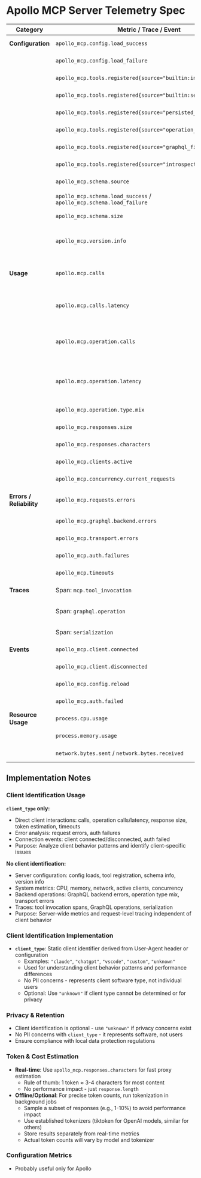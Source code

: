# Apollo MCP Server Telemetry Spec

| Category                  | Metric / Trace / Event                                                   | Type            | Attributes                                                         | Notes                                                                   | Priority      |
|---------------------------|--------------------------------------------------------------------------|-----------------|--------------------------------------------------------------------|-------------------------------------------------------------------------|---------------|
| **Configuration**         | `apollo_mcp.config.load_success`                                        | Counter         | error_type                                                         | Successful config / startup loads                                       | Must Have     |
|                           | `apollo_mcp.config.load_failure`                                        | Counter         | error_type                                                         | Failed startup (bad schema, manifest, endpoint)                         | Must Have     |
|                           | `apollo_mcp.tools.registered{source="builtin:introspect"}`              | Gauge           | —                                                                  | Introspect tool present if enabled (always =1)                         | Must Have     |
|                           | `apollo_mcp.tools.registered{source="builtin:search"}`                  | Gauge           | —                                                                  | Search tool present if enabled (always =1)                             | Must Have     |
|                           | `apollo_mcp.tools.registered{source="persisted_query"}`                 | Gauge           | —                                                                  | # of tools from persisted query manifest                               | Must Have     |
|                           | `apollo_mcp.tools.registered{source="operation_collection"}`            | Gauge           | —                                                                  | # of tools from operation collections                                  | Must Have     |
|                           | `apollo_mcp.tools.registered{source="graphql_file"}`                    | Gauge           | —                                                                  | # of tools from `.graphql` files                                       | Should Have   |
|                           | `apollo_mcp.tools.registered{source="introspection_generated"}`         | Gauge           | —                                                                  | # of tools auto-generated from schema introspection                    | Should Have   |
|                           | `apollo_mcp.schema.source`                                              | Attribute/Event | uplink, local_file, introspection                                 | Where schema was loaded from                                            | Must Have     |
|                           | `apollo_mcp.schema.load_success` / `apollo_mcp.schema.load_failure`     | Counter         | schema_source                                                      | Schema load status                                                      | Must Have     |
|                           | `apollo_mcp.schema.size`                                                | Gauge           | —                                                                  | # of types/fields in schema                                             | Should Have   |
|                           | `apollo_mcp.version.info`                                               | Attribute/Event | server_version, schema_hash, manifest_version, manifest_source        | Server binary version, GraphQL schema hash, manifest version, manifest type (persisted_query/operation_collection) | Must Have     |
| **Usage**                 | `apollo.mcp.calls`                                                      | Counter         | tool_name, success, error_code, client_type                       | Total tool invocations                                                  | Must Have     |
|                           | `apollo.mcp.calls.latency`                                              | Histogram       | tool_name, success, error_code, client_type                       | End-to-end request latency                                              | Must Have     |
|                           | `apollo.mcp.operation.calls`                                            | Counter         | tool_name, success, error_code, client_type, operation_name       | # of backend GraphQL operations executed                                | Must Have     |
|                           | `apollo.mcp.operation.latency`                                          | Histogram       | tool_name, success, error_code, client_type, operation_name       | Latency of GraphQL backend call (excludes tool overhead)               | Must Have     |
|                           | `apollo_mcp.operation.type.mix`                                         | Counter         | query, mutation, subscription                                      | Breakdown of operation types                                            | Should Have   |
|                           | `apollo_mcp.responses.size`                                             | Histogram       | tool_name, client_type                                             | Size of responses (bytes)                                               | Should Have   |
|                           | `apollo_mcp.responses.characters`                                        | Histogram       | tool_name, client_type                                             | Character count of response payloads (proxy for token estimation)      | Nice to Have  |
|                           | `apollo_mcp.clients.active`                                             | Gauge           | —                                                                  | # of active MCP clients                                                 | Must Have     |
|                           | `apollo_mcp.concurrency.current_requests`                               | Gauge           | —                                                                  | # of concurrent tool executions                                         | Should Have   |
| **Errors / Reliability**  | `apollo_mcp.requests.errors`                                            | Counter         | error_type, tool_name, client_type                                | Failed tool calls (generic catch-all)                                  | Must Have     |
|                           | `apollo_mcp.graphql.backend.errors`                                     | Counter         | status_code, operation_name                                        | Errors from upstream GraphQL API                                       | Must Have     |
|                           | `apollo_mcp.transport.errors`                                           | Counter         | error_type                                                         | Invalid JSON-RPC, dropped connections                                  | Should Have   |
|                           | `apollo_mcp.auth.failures`                                              | Counter         | reason, client_type                                                | Authentication failures                                                 | Must Have     |
|                           | `apollo_mcp.timeouts`                                                   | Counter         | tool_name, client_type                                             | Tool or backend operation timed out                                     | Must Have     |
| **Traces**                | Span: `mcp.tool_invocation`                                             | Trace           | tool_name, latency, success                                       | Span for each tool invocation                                           | Must Have     |
|                           | Span: `graphql.operation`                                               | Trace           | operation_name, latency, success, error_code                      | Child span for backend GraphQL operation                                | Must Have     |
|                           | Span: `serialization`                                                   | Trace           | size_bytes, latency                                               | Encoding/decoding JSON-RPC overhead                                     | Nice to Have  |
| **Events**                | `apollo_mcp.client.connected`                                           | Event           | client_type                                                        | Client connection established                                           | Should Have   |
|                           | `apollo_mcp.client.disconnected`                                        | Event           | client_type                                                        | Client disconnected                                                     | Should Have   |
|                           | `apollo_mcp.config.reload`                                              | Event           | schema_source, version_hash                                        | Config/schema/manifest/collection reload                                | Nice to Have  |
|                           | `apollo_mcp.auth.failed`                                                | Event           | client_type, reason                                                | Auth failure                                                            | Must Have     |
| **Resource Usage**        | `process.cpu.usage`                                                     | Gauge           | —                                                                  | CPU usage of MCP server process                                         | Nice to Have  |
|                           | `process.memory.usage`                                                  | Gauge           | —                                                                  | Memory usage                                                            | Nice to Have  |
|                           | `network.bytes.sent` / `network.bytes.received`                         | Counter         | —                                                                  | Network traffic                                                         | Nice to Have  |

## Implementation Notes

### Client Identification Usage
**`client_type` only:**
- Direct client interactions: calls, operation calls/latency, response size, token estimation, timeouts
- Error analysis: request errors, auth failures
- Connection events: client connected/disconnected, auth failed  
- Purpose: Analyze client behavior patterns and identify client-specific issues

**No client identification:**
- Server configuration: config loads, tool registration, schema info, version info
- System metrics: CPU, memory, network, active clients, concurrency
- Backend operations: GraphQL backend errors, operation type mix, transport errors
- Traces: tool invocation spans, GraphQL operations, serialization
- Purpose: Server-wide metrics and request-level tracing independent of client behavior

### Client Identification Implementation
- **`client_type`**: Static client identifier derived from User-Agent header or configuration
  - Examples: `"claude"`, `"chatgpt"`, `"vscode"`, `"custom"`, `"unknown"`
  - Used for understanding client behavior patterns and performance differences
  - No PII concerns - represents client software type, not individual users
  - Optional: Use `"unknown"` if client type cannot be determined or for privacy

### Privacy & Retention
- Client identification is optional - use `"unknown"` if privacy concerns exist
- No PII concerns with `client_type` - it represents software, not users
- Ensure compliance with local data protection regulations

### Token & Cost Estimation
- **Real-time**: Use `apollo_mcp.responses.characters` for fast proxy estimation
  - Rule of thumb: 1 token ≈ 3-4 characters for most content
  - No performance impact - just `response.length`
- **Offline/Optional**: For precise token counts, run tokenization in background jobs
  - Sample a subset of responses (e.g., 1-10%) to avoid performance impact
  - Use established tokenizers (tiktoken for OpenAI models, similar for others)
  - Store results separately from real-time metrics
  - Actual token counts will vary by model and tokenizer

### Configuration Metrics
- Probably useful only for Apollo
